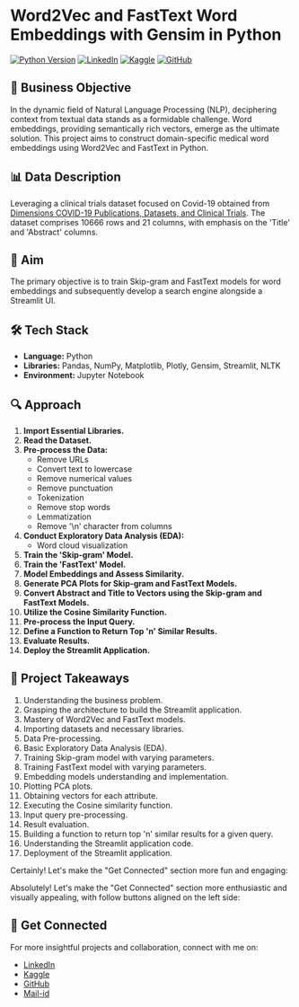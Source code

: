 # Word2Vec and FastText Word Embeddings with Gensim in Python

[![Python Version](https://img.shields.io/badge/python-3.8%2B-blue)](https://www.python.org/downloads/)
[![LinkedIn](https://img.shields.io/badge/LinkedIn-Connect-blue)](https://www.linkedin.com/in/vidhi-waghela-434663198/)
[![Kaggle](https://img.shields.io/badge/Kaggle-Compete-orange)](https://www.kaggle.com/vidhikishorwaghela)
[![GitHub](https://img.shields.io/badge/GitHub-Follow-blueviolet)](https://github.com/Vidhi1290)

## 🚀 **Business Objective**

In the dynamic field of Natural Language Processing (NLP), deciphering context from textual data stands as a formidable challenge. Word embeddings, providing semantically rich vectors, emerge as the ultimate solution. This project aims to construct domain-specific medical word embeddings using Word2Vec and FastText in Python.

## 📊 **Data Description**

Leveraging a clinical trials dataset focused on Covid-19 obtained from [Dimensions COVID-19 Publications, Datasets, and Clinical Trials](https://dimensions.figshare.com/articles/dataset/Dimensions_COVID-19_publications_datasets_and_clinical_trials/11961063). The dataset comprises 10666 rows and 21 columns, with emphasis on the 'Title' and 'Abstract' columns.

## 🎯 **Aim**

The primary objective is to train Skip-gram and FastText models for word embeddings and subsequently develop a search engine alongside a Streamlit UI.

## 🛠️ **Tech Stack**

- **Language:** Python
- **Libraries:** Pandas, NumPy, Matplotlib, Plotly, Gensim, Streamlit, NLTK
- **Environment:** Jupyter Notebook

## 🔍 **Approach**

1. **Import Essential Libraries.**
2. **Read the Dataset.**
3. **Pre-process the Data:**
    - Remove URLs
    - Convert text to lowercase
    - Remove numerical values
    - Remove punctuation
    - Tokenization
    - Remove stop words
    - Lemmatization
    - Remove '\n' character from columns
4. **Conduct Exploratory Data Analysis (EDA):**
    - Word cloud visualization
5. **Train the 'Skip-gram' Model.**
6. **Train the 'FastText' Model.**
7. **Model Embeddings and Assess Similarity.**
8. **Generate PCA Plots for Skip-gram and FastText Models.**
9. **Convert Abstract and Title to Vectors using the Skip-gram and FastText Models.**
10. **Utilize the Cosine Similarity Function.**
11. **Pre-process the Input Query.**
12. **Define a Function to Return Top 'n' Similar Results.**
13. **Evaluate Results.**
14. **Deploy the Streamlit Application.**

## 📝 **Project Takeaways**

1. Understanding the business problem.
2. Grasping the architecture to build the Streamlit application.
3. Mastery of Word2Vec and FastText models.
4. Importing datasets and necessary libraries.
5. Data Pre-processing.
6. Basic Exploratory Data Analysis (EDA).
7. Training Skip-gram model with varying parameters.
8. Training FastText model with varying parameters.
9. Embedding models understanding and implementation.
10. Plotting PCA plots.
11. Obtaining vectors for each attribute.
12. Executing the Cosine similarity function.
13. Input query pre-processing.
14. Result evaluation.
15. Building a function to return top 'n' similar results for a given query.
16. Understanding the Streamlit application code.
17. Deployment of the Streamlit application.

Certainly! Let's make the "Get Connected" section more fun and engaging:

Absolutely! Let's make the "Get Connected" section more enthusiastic and visually appealing, with follow buttons aligned on the left side:

## 🔗 **Get Connected**

For more insightful projects and collaboration, connect with me on:

- [LinkedIn](https://www.linkedin.com/in/vidhi-waghela-434663198/)
- [Kaggle](https://www.kaggle.com/vidhikishorwaghela)
- [GitHub](https://github.com/Vidhi1290)
- [Mail-id](vidhiwaghela99@gmail.com)
